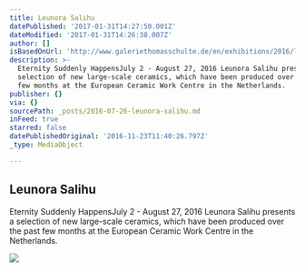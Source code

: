```yaml
---
title: Leunora Salihu
datePublished: '2017-01-31T14:27:50.001Z'
dateModified: '2017-01-31T14:26:38.007Z'
author: []
isBasedOnUrl: 'http://www.galeriethomasschulte.de/en/exhibitions/2016/leunora-salihu/#c1273'
description: >-
  Eternity Suddenly HappensJuly 2 - August 27, 2016 Leunora Salihu presents a
  selection of new large-scale ceramics, which have been produced over the past
  few months at the European Ceramic Work Centre in the Netherlands.
publisher: {}
via: {}
sourcePath: _posts/2016-07-26-leunora-salihu.md
inFeed: true
starred: false
datePublishedOriginal: '2016-11-23T11:40:26.797Z'
_type: MediaObject

---
```

<article style=""><h1>Leunora Salihu</h1><p>Eternity Suddenly HappensJuly 2 - August 27, 2016 Leunora Salihu presents a selection of new large-scale ceramics, which have been produced over the past few months at the European Ceramic Work Centre in the Netherlands.</p><img src="http://www.galeriethomasschulte.de/fileadmin/media/exhibitions_zweitausendsechzehn/Leunora_Salihu/ansicht_salihuP-thumb.jpg" /></article>